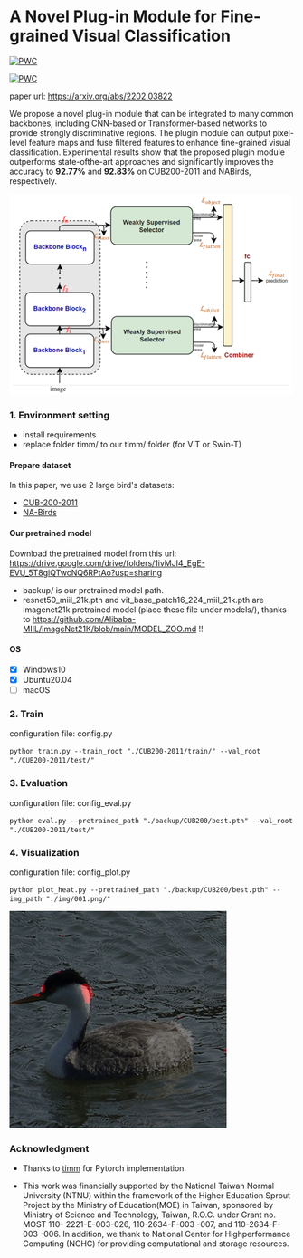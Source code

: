 # A Novel Plug-in Module for Fine-grained Visual Classification

[![PWC](https://img.shields.io/endpoint.svg?url=https://paperswithcode.com/badge/a-novel-plug-in-module-for-fine-grained/fine-grained-image-classification-on-cub-200)](https://paperswithcode.com/sota/fine-grained-image-classification-on-cub-200?p=a-novel-plug-in-module-for-fine-grained)

[![PWC](https://img.shields.io/endpoint.svg?url=https://paperswithcode.com/badge/a-novel-plug-in-module-for-fine-grained/fine-grained-image-classification-on-nabirds)](https://paperswithcode.com/sota/fine-grained-image-classification-on-nabirds?p=a-novel-plug-in-module-for-fine-grained)

paper url: https://arxiv.org/abs/2202.03822 

We propose a novel plug-in module that can be integrated to many common
backbones, including CNN-based or Transformer-based networks to provide strongly discriminative regions. The plugin module can output pixel-level feature maps and fuse filtered features to enhance fine-grained visual classification. Experimental results show that the proposed plugin module outperforms state-ofthe-art approaches and significantly improves the accuracy to **92.77%** and **92.83%** on CUB200-2011 and NABirds, respectively.

![framework](./imgs/0001.png)

### 1. Environment setting 
* install requirements
* replace folder timm/ to our timm/ folder (for ViT or Swin-T)


#### Prepare dataset
In this paper, we use 2 large bird's datasets:
* [CUB-200-2011](http://www.vision.caltech.edu/visipedia/CUB-200-2011.html)
* [NA-Birds](https://dl.allaboutbirds.org/nabirds)

#### Our pretrained model

Download the pretrained model from this url: https://drive.google.com/drive/folders/1ivMJl4_EgE-EVU_5T8giQTwcNQ6RPtAo?usp=sharing      

* backup/ is our pretrained model path.
* resnet50_miil_21k.pth and vit_base_patch16_224_miil_21k.pth are imagenet21k pretrained model (place these file under models/), thanks to https://github.com/Alibaba-MIIL/ImageNet21K/blob/main/MODEL_ZOO.md !!


#### OS
- [x] Windows10
- [x] Ubuntu20.04
- [ ] macOS

### 2. Train
configuration file:  config.py  
```
python train.py --train_root "./CUB200-2011/train/" --val_root "./CUB200-2011/test/"
```

### 3. Evaluation
configuration file:  config_eval.py  
```
python eval.py --pretrained_path "./backup/CUB200/best.pth" --val_root "./CUB200-2011/test/"
```

### 4. Visualization
configuration file:  config_plot.py  
```
python plot_heat.py --pretrained_path "./backup/CUB200/best.pth" --img_path "./img/001.png/"
```
![visualization](./imgs/test1_heat.jpg)


### Acknowledgment

* Thanks to [timm](https://github.com/rwightman/pytorch-image-models) for Pytorch implementation.

* This work was financially supported by the National Taiwan Normal University (NTNU) within the framework of the Higher Education Sprout Project by the Ministry of Education(MOE) in Taiwan, sponsored by Ministry of Science and Technology, Taiwan, R.O.C. under Grant no. MOST 110-
2221-E-003-026, 110-2634-F-003 -007, and 110-2634-F-003 -006. In addition, we thank to National Center for Highperformance Computing (NCHC) for providing computational and storage resources.